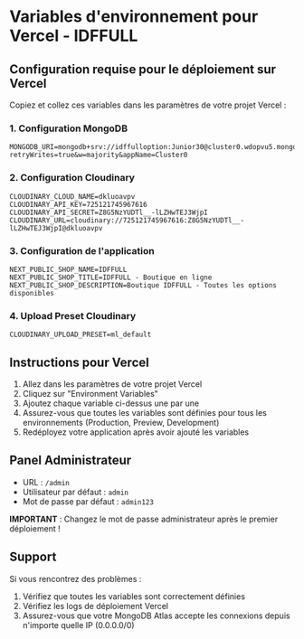 # Variables d'environnement pour Vercel - IDFFULL

## Configuration requise pour le déploiement sur Vercel

Copiez et collez ces variables dans les paramètres de votre projet Vercel :

### 1. Configuration MongoDB
```
MONGODB_URI=mongodb+srv://idffulloption:Junior30@cluster0.wdopvu5.mongodb.net/?retryWrites=true&w=majority&appName=Cluster0
```

### 2. Configuration Cloudinary
```
CLOUDINARY_CLOUD_NAME=dkluoavpv
CLOUDINARY_API_KEY=725121745967616
CLOUDINARY_API_SECRET=Z8G5NzYUDTl__-lLZHwTEJ3WjpI
CLOUDINARY_URL=cloudinary://725121745967616:Z8G5NzYUDTl__-lLZHwTEJ3WjpI@dkluoavpv
```

### 3. Configuration de l'application
```
NEXT_PUBLIC_SHOP_NAME=IDFFULL
NEXT_PUBLIC_SHOP_TITLE=IDFFULL - Boutique en ligne
NEXT_PUBLIC_SHOP_DESCRIPTION=Boutique IDFFULL - Toutes les options disponibles
```

### 4. Upload Preset Cloudinary
```
CLOUDINARY_UPLOAD_PRESET=ml_default
```

## Instructions pour Vercel

1. Allez dans les paramètres de votre projet Vercel
2. Cliquez sur "Environment Variables"
3. Ajoutez chaque variable ci-dessus une par une
4. Assurez-vous que toutes les variables sont définies pour tous les environnements (Production, Preview, Development)
5. Redéployez votre application après avoir ajouté les variables

## Panel Administrateur

- URL : `/admin`
- Utilisateur par défaut : `admin`
- Mot de passe par défaut : `admin123`

**IMPORTANT** : Changez le mot de passe administrateur après le premier déploiement !

## Support

Si vous rencontrez des problèmes :
1. Vérifiez que toutes les variables sont correctement définies
2. Vérifiez les logs de déploiement Vercel
3. Assurez-vous que votre MongoDB Atlas accepte les connexions depuis n'importe quelle IP (0.0.0.0/0)